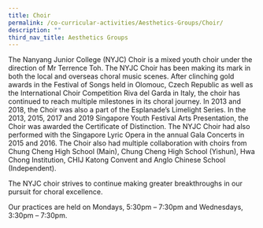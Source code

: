 ```yaml
---
title: Choir
permalink: /co-curricular-activities/Aesthetics-Groups/Choir/
description: ""
third_nav_title: Aesthetics Groups
---
```

The Nanyang Junior College (NYJC) Choir is a mixed youth choir under the direction of Mr Terrence Toh. The NYJC Choir has been making its mark in both the local and overseas choral music scenes. After clinching gold awards in the Festival of Songs held in Olomouc, Czech Republic as well as the International Choir Competition Riva del Garda in Italy, the choir has continued to reach multiple milestones in its choral journey. In 2013 and 2018, the Choir was also a part of the Esplanade’s Limelight Series. In the 2013, 2015, 2017 and 2019 Singapore Youth Festival Arts Presentation, the Choir was awarded the Certificate of Distinction. The NYJC Choir had also performed with the Singapore Lyric Opera in the annual Gala Concerts in 2015 and 2016. The Choir also had multiple collaboration with choirs from Chung Cheng High School (Main), Chung Cheng High School (Yishun), Hwa Chong Institution, CHIJ Katong Convent and Anglo Chinese School (Independent).

The NYJC choir strives to continue making greater breakthroughs in our pursuit for choral excellence.

Our practices are held on Mondays, 5:30pm – 7:30pm and Wednesdays, 3:30pm – 7:30pm.